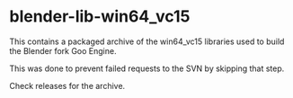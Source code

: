 # blender-lib-win64_vc15

This contains a packaged archive of the win64_vc15 libraries used to build the Blender fork Goo Engine.

This was done to prevent failed requests to the SVN by skipping that step.

Check releases for the archive.
